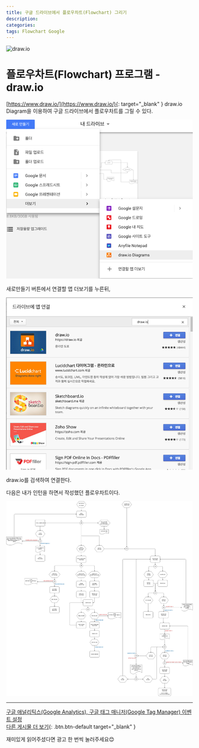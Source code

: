 ```yaml
---
title: 구글 드라이브에서 플로우차트(Flowchart) 그리기
description: 
categories: 
tags: Flowchart Google
---
```


![draw.io](https://support.invisionapp.com/hc/article_attachments/360024164052/drawio-studio-app.png)

# 플로우차트(Flowchart) 프로그램 - draw.io

[https://www.draw.io/](https://www.draw.io/){: target="_blank" } 
draw.io Diagram을 이용하여 구글 드라이브에서 플로우차트를 그릴 수 있다.

![구글드라이브 새로만들기 버튼](/assets/images/draw.io1.png)

새로만들기 버튼에서 연결할 앱 더보기를 누른뒤,

![연결할 앱 더보기에서 draw.io 검색](/assets/images/draw.io2.png)

draw.io를 검색하여 연결한다.

다음은 내가 인턴을 하면서 작성했던 플로우차트이다.

![Flowchart](/assets/images/draw.io-flowchart.jpg)

---

[구글 애널리틱스(Google Analytics), 구글 태그 매니저(Google Tag Manager) 이벤트 설정](https://groovypark.github.io/2018/02/13/Google-Analytics-event/)  
[다른 게시물 더 보기](https://groovypark.github.io/){: .btn.btn-default target="_blank" }

<script async src="https://pagead2.googlesyndication.com/pagead/js/adsbygoogle.js"></script>
<script>
     (adsbygoogle = window.adsbygoogle || []).push({
          google_ad_client: "ca-pub-6617938723159910",
          enable_page_level_ads: true
     });
</script>

재미있게 읽어주셨다면 광고 한 번씩 눌러주세요😊